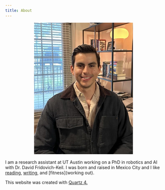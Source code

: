 ```yaml
---
title: About
---
```


<figure style="text-align: center;">
  <img src="media/me_dad.jpg" alt="yo merengues" style="width:75%">
</figure>

I am a research assistant at UT Austin working on a PhD in robotics and AI with Dr. David Fridovich-Keil.
I was born and raised in Mexico City and I like [reading](bookshelf), [writing](writing), and [fitness](working out).

This website was created with <a href="https://quartz.jzhao.xyz/">Quartz 4.